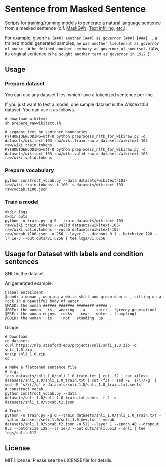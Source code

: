 # Sentence from Masked Sentence

Scripts for training/running models to generate a natural language sentence from a masked sentence (c.f. [MaskGAN](https://arxiv.org/pdf/1801.07736.pdf), [Text infilling](https://openreview.net/pdf?id=r1zmVhCqKm), [etc.](https://arxiv.org/pdf/1805.06201.pdf)).

For example, given `he [###] another [###] as governor [###] [###] .`,
a trained model generated samples, `he was another lieutenant as governor of <unk>.`
or `he defined another seminary as governor of somerset.`
(btw, its original sentence is `he sought another term as governor in 1927.`).


## Usage

### Prepare dataset

You can use any dataset files, which have a tokenized sentence per line.

If you just want to test a model, one sample dataset is the Wikitext103 dataset.
You can use it as follows.

```
# download wikitext
sh prepare_rawwikitext.sh

# segment text by sentence boundaries
PYTHONIOENCODING=utf-8 python preprocess_nltk_for_wikiraw.py -d datasets/wikitext-103-raw/wiki.train.raw > datasets/wikitext-103-raw/wiki.train.tokens
PYTHONIOENCODING=utf-8 python preprocess_nltk_for_wikiraw.py -d datasets/wikitext-103-raw/wiki.valid.raw > datasets/wikitext-103-raw/wiki.valid.tokens
```

### Prepare vocabulary

```
python construct_vocab.py --data datasets/wikitext-103-raw/wiki.train.tokens -t 100 -s datasets/wikitext-103-raw/vocab.t100.json
```

### Train a model


```
mkdir logs
mkdir outs
python -u train.py -g 0 --train datasets/wikitext-103-raw/wiki.train.tokens --valid datasets/wikitext-103-raw/wiki.valid.tokens --vocab datasets/wikitext-103-raw/vocab.t100.json -u 256 --layer 1 --dropout 0.1 --batchsize 128 --lr 1e-3 --out outs/v1.u256 | tee logs/v1.u256
```

## Usage for Dataset with labels and condition sentences

SNLI is the dataset.

An generated example:
```
@label entailment
@cond: a woman , wearing a white shirt and green shorts , sitting on a rock in a beautiful body of water .
@MASK: the woman ###### ####### ######## ##### .
@PREm: the woman   is   wearing    a     shirt . (greedy generation)
@PREr: the woman enjoys  rocks    near   water . (sampling)
@GOLD: the woman   is     not   standing  up   .
```

Usage:

```
# Download
cd datasets
curl https://nlp.stanford.edu/projects/snli/snli_1.0.zip -o snli_1.0.zip
unzip snli_1.0.zip
cd ..

# Make a flattened sentence file
# e.g.
less datasets/snli_1.0/snli_1.0_train.txt | cut -f2 | cat <(less datasets/snli_1.0/snli_1.0_train.txt | cut -f3) | sed -E 's/\)//g' | sed -E 's/\(//g' > datasets/snli_1.0/snli_1.0_train.txt.sents
# construct vocab
python construct_vocab.py --data datasets/snli_1.0/snli_1.0_train.txt.sents -t 2 -s datasets/snli_1.0/vocab.t2.json

# Train
python -u train.py -g 0 --train datasets/snli_1.0/snli_1.0_train.txt --valid datasets/snli_1.0/snli_1.0_dev.txt --vocab datasets/snli_1.0/vocab.t2.json -u 512 --layer 1 --epoch 40 --dropout 0.2 --batchsize 128 --lr 1e-3 --out outs/snli.u512 --snli | tee logs/snli.u512
```


## License

MIT License. Please see the LICENSE file for details.
